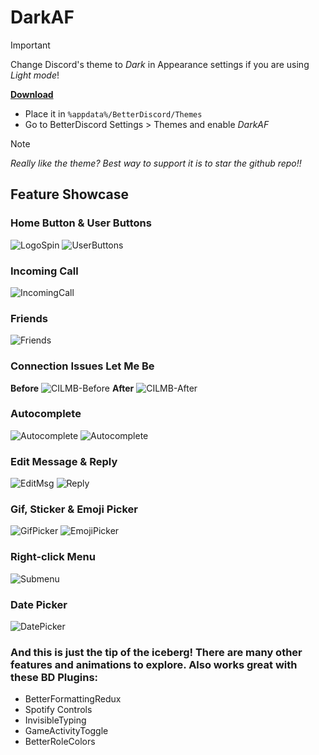 # DarkAF
> [!IMPORTANT]
> Change Discord's theme to *Dark* in Appearance settings if you are using *Light mode*!

 **[Download](https://git-link.vercel.app/api/download?url=https%3A%2F%2Fgithub.com%2FTrapStoner%2FDarkAF%2Fblob%2Fmaster%2FDarkAF.theme.css)**
 - Place it in `%appdata%/BetterDiscord/Themes`
 - Go to BetterDiscord Settings > Themes and enable *DarkAF*

> [!NOTE]
> *Really like the theme? Best way to support it is to star the github repo!!*

## Feature Showcase
### Home Button & User Buttons
![LogoSpin](https://i.imgur.com/2vlsdSA.gif) ![UserButtons](https://i.imgur.com/TRpTyCd.gif) 
### Incoming Call
![IncomingCall](https://i.imgur.com/OwTdV8i.gif)
### Friends
![Friends](https://i.imgur.com/AsYE0Vi.gif)
### Connection Issues Let Me Be
**Before**
![CILMB-Before](https://i.imgur.com/X7AHIm9.gif)
**After**
![CILMB-After](https://i.imgur.com/VdDdZlR.gif)
### Autocomplete
![Autocomplete](https://i.imgur.com/eO742ll.gif)
![Autocomplete](https://i.imgur.com/XXNM4WN.gif)
### Edit Message & Reply
![EditMsg](https://i.imgur.com/e7Pcky8.gif)
![Reply](https://i.imgur.com/fbOuV6l.gif)
### Gif, Sticker & Emoji Picker
![GifPicker](https://i.imgur.com/SaLUvbD.gif) ![EmojiPicker](https://i.imgur.com/SDD0ks3.gif)
### Right-click Menu
![Submenu](https://i.imgur.com/tqeJfIV.gif)
### Date Picker
![DatePicker](https://i.imgur.com/8VrzGJ6.gif)

 
### And this is just the tip of the iceberg! There are many other features and animations to explore. Also works great with these BD Plugins:
- BetterFormattingRedux
- Spotify Controls
- InvisibleTyping
- GameActivityToggle
- BetterRoleColors